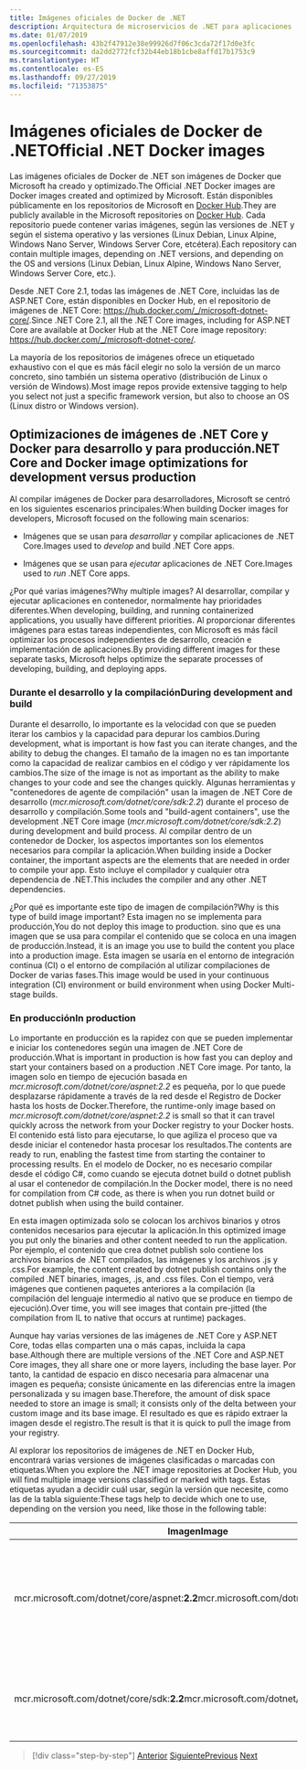 ```yaml
---
title: Imágenes oficiales de Docker de .NET
description: Arquitectura de microservicios de .NET para aplicaciones .NET en contenedor | Imágenes de Docker de .NET oficiales
ms.date: 01/07/2019
ms.openlocfilehash: 43b2f47912e38e99926d7f06c3cda72f17d0e3fc
ms.sourcegitcommit: da2dd2772fcf32b44eb18b1cbe8affd17b1753c9
ms.translationtype: HT
ms.contentlocale: es-ES
ms.lasthandoff: 09/27/2019
ms.locfileid: "71353875"
---
```

# <a name="official-net-docker-images"></a><span data-ttu-id="f5207-103">Imágenes oficiales de Docker de .NET</span><span class="sxs-lookup"><span data-stu-id="f5207-103">Official .NET Docker images</span></span>

<span data-ttu-id="f5207-104">Las imágenes oficiales de Docker de .NET son imágenes de Docker que Microsoft ha creado y optimizado.</span><span class="sxs-lookup"><span data-stu-id="f5207-104">The Official .NET Docker images are Docker images created and optimized by Microsoft.</span></span> <span data-ttu-id="f5207-105">Están disponibles públicamente en los repositorios de Microsoft en [Docker Hub](https://hub.docker.com/u/microsoft/).</span><span class="sxs-lookup"><span data-stu-id="f5207-105">They are publicly available in the Microsoft repositories on [Docker Hub](https://hub.docker.com/u/microsoft/).</span></span> <span data-ttu-id="f5207-106">Cada repositorio puede contener varias imágenes, según las versiones de .NET y según el sistema operativo y las versiones (Linux Debian, Linux Alpine, Windows Nano Server, Windows Server Core, etcétera).</span><span class="sxs-lookup"><span data-stu-id="f5207-106">Each repository can contain multiple images, depending on .NET versions, and depending on the OS and versions (Linux Debian, Linux Alpine, Windows Nano Server, Windows Server Core, etc.).</span></span>

<span data-ttu-id="f5207-107">Desde .NET Core 2.1, todas las imágenes de .NET Core, incluidas las de ASP.NET Core, están disponibles en Docker Hub, en el repositorio de imágenes de .NET Core: <https://hub.docker.com/_/microsoft-dotnet-core/>.</span><span class="sxs-lookup"><span data-stu-id="f5207-107">Since .NET Core 2.1, all the .NET Core images, including for ASP.NET Core are available at Docker Hub at the .NET Core image repository: <https://hub.docker.com/_/microsoft-dotnet-core/>.</span></span>

<span data-ttu-id="f5207-108">La mayoría de los repositorios de imágenes ofrece un etiquetado exhaustivo con el que es más fácil elegir no solo la versión de un marco concreto, sino también un sistema operativo (distribución de Linux o versión de Windows).</span><span class="sxs-lookup"><span data-stu-id="f5207-108">Most image repos provide extensive tagging to help you select not just a specific framework version, but also to choose an OS (Linux distro or Windows version).</span></span>

## <a name="net-core-and-docker-image-optimizations-for-development-versus-production"></a><span data-ttu-id="f5207-109">Optimizaciones de imágenes de .NET Core y Docker para desarrollo y para producción</span><span class="sxs-lookup"><span data-stu-id="f5207-109">.NET Core and Docker image optimizations for development versus production</span></span>

<span data-ttu-id="f5207-110">Al compilar imágenes de Docker para desarrolladores, Microsoft se centró en los siguientes escenarios principales:</span><span class="sxs-lookup"><span data-stu-id="f5207-110">When building Docker images for developers, Microsoft focused on the following main scenarios:</span></span>

- <span data-ttu-id="f5207-111">Imágenes que se usan para *desarrollar* y compilar aplicaciones de .NET Core.</span><span class="sxs-lookup"><span data-stu-id="f5207-111">Images used to *develop* and build .NET Core apps.</span></span>

- <span data-ttu-id="f5207-112">Imágenes que se usan para *ejecutar* aplicaciones de .NET Core.</span><span class="sxs-lookup"><span data-stu-id="f5207-112">Images used to *run* .NET Core apps.</span></span>

<span data-ttu-id="f5207-113">¿Por qué varias imágenes?</span><span class="sxs-lookup"><span data-stu-id="f5207-113">Why multiple images?</span></span> <span data-ttu-id="f5207-114">Al desarrollar, compilar y ejecutar aplicaciones en contenedor, normalmente hay prioridades diferentes.</span><span class="sxs-lookup"><span data-stu-id="f5207-114">When developing, building, and running containerized applications, you usually have different priorities.</span></span> <span data-ttu-id="f5207-115">Al proporcionar diferentes imágenes para estas tareas independientes, con Microsoft es más fácil optimizar los procesos independientes de desarrollo, creación e implementación de aplicaciones.</span><span class="sxs-lookup"><span data-stu-id="f5207-115">By providing different images for these separate tasks, Microsoft helps optimize the separate processes of developing, building, and deploying apps.</span></span>

### <a name="during-development-and-build"></a><span data-ttu-id="f5207-116">Durante el desarrollo y la compilación</span><span class="sxs-lookup"><span data-stu-id="f5207-116">During development and build</span></span>

<span data-ttu-id="f5207-117">Durante el desarrollo, lo importante es la velocidad con que se pueden iterar los cambios y la capacidad para depurar los cambios.</span><span class="sxs-lookup"><span data-stu-id="f5207-117">During development, what is important is how fast you can iterate changes, and the ability to debug the changes.</span></span> <span data-ttu-id="f5207-118">El tamaño de la imagen no es tan importante como la capacidad de realizar cambios en el código y ver rápidamente los cambios.</span><span class="sxs-lookup"><span data-stu-id="f5207-118">The size of the image is not as important as the ability to make changes to your code and see the changes quickly.</span></span> <span data-ttu-id="f5207-119">Algunas herramientas y "contenedores de agente de compilación" usan la imagen de .NET Core de desarrollo (*mcr.microsoft.com/dotnet/core/sdk:2.2*) durante el proceso de desarrollo y compilación.</span><span class="sxs-lookup"><span data-stu-id="f5207-119">Some tools and "build-agent containers", use the development .NET Core image (*mcr.microsoft.com/dotnet/core/sdk:2.2*) during development and build process.</span></span> <span data-ttu-id="f5207-120">Al compilar dentro de un contenedor de Docker, los aspectos importantes son los elementos necesarios para compilar la aplicación.</span><span class="sxs-lookup"><span data-stu-id="f5207-120">When building inside a Docker container, the important aspects are the elements that are needed in order to compile your app.</span></span> <span data-ttu-id="f5207-121">Esto incluye el compilador y cualquier otra dependencia de .NET.</span><span class="sxs-lookup"><span data-stu-id="f5207-121">This includes the compiler and any other .NET dependencies.</span></span>

<span data-ttu-id="f5207-122">¿Por qué es importante este tipo de imagen de compilación?</span><span class="sxs-lookup"><span data-stu-id="f5207-122">Why is this type of build image important?</span></span> <span data-ttu-id="f5207-123">Esta imagen no se implementa para producción,</span><span class="sxs-lookup"><span data-stu-id="f5207-123">You do not deploy this image to production.</span></span> <span data-ttu-id="f5207-124">sino que es una imagen que se usa para compilar el contenido que se coloca en una imagen de producción.</span><span class="sxs-lookup"><span data-stu-id="f5207-124">Instead, it is an image you use to build the content you place into a production image.</span></span> <span data-ttu-id="f5207-125">Esta imagen se usaría en el entorno de integración continua (CI) o el entorno de compilación al utilizar compilaciones de Docker de varias fases.</span><span class="sxs-lookup"><span data-stu-id="f5207-125">This image would be used in your continuous integration (CI) environment or build environment when using Docker Multi-stage builds.</span></span>

### <a name="in-production"></a><span data-ttu-id="f5207-126">En producción</span><span class="sxs-lookup"><span data-stu-id="f5207-126">In production</span></span>

<span data-ttu-id="f5207-127">Lo importante en producción es la rapidez con que se pueden implementar e iniciar los contenedores según una imagen de .NET Core de producción.</span><span class="sxs-lookup"><span data-stu-id="f5207-127">What is important in production is how fast you can deploy and start your containers based on a production .NET Core image.</span></span> <span data-ttu-id="f5207-128">Por tanto, la imagen solo en tiempo de ejecución basada en *mcr.microsoft.com/dotnet/core/aspnet:2.2* es pequeña, por lo que puede desplazarse rápidamente a través de la red desde el Registro de Docker hasta los hosts de Docker.</span><span class="sxs-lookup"><span data-stu-id="f5207-128">Therefore, the runtime-only image based on *mcr.microsoft.com/dotnet/core/aspnet:2.2* is small so that it can travel quickly across the network from your Docker registry to your Docker hosts.</span></span> <span data-ttu-id="f5207-129">El contenido está listo para ejecutarse, lo que agiliza el proceso que va desde iniciar el contenedor hasta procesar los resultados.</span><span class="sxs-lookup"><span data-stu-id="f5207-129">The contents are ready to run, enabling the fastest time from starting the container to processing results.</span></span> <span data-ttu-id="f5207-130">En el modelo de Docker, no es necesario compilar desde el código C\#, como cuando se ejecuta dotnet build o dotnet publish al usar el contenedor de compilación.</span><span class="sxs-lookup"><span data-stu-id="f5207-130">In the Docker model, there is no need for compilation from C\# code, as there is when you run dotnet build or dotnet publish when using the build container.</span></span>

<span data-ttu-id="f5207-131">En esta imagen optimizada solo se colocan los archivos binarios y otros contenidos necesarios para ejecutar la aplicación.</span><span class="sxs-lookup"><span data-stu-id="f5207-131">In this optimized image you put only the binaries and other content needed to run the application.</span></span> <span data-ttu-id="f5207-132">Por ejemplo, el contenido que crea dotnet publish solo contiene los archivos binarios de .NET compilados, las imágenes y los archivos .js y .css.</span><span class="sxs-lookup"><span data-stu-id="f5207-132">For example, the content created by dotnet publish contains only the compiled .NET binaries, images, .js, and .css files.</span></span> <span data-ttu-id="f5207-133">Con el tiempo, verá imágenes que contienen paquetes anteriores a la compilación (la compilación del lenguaje intermedio al nativo que se produce en tiempo de ejecución).</span><span class="sxs-lookup"><span data-stu-id="f5207-133">Over time, you will see images that contain pre-jitted (the compilation from IL to native that occurs at runtime) packages.</span></span>

<span data-ttu-id="f5207-134">Aunque hay varias versiones de las imágenes de .NET Core y ASP.NET Core, todas ellas comparten una o más capas, incluida la capa base.</span><span class="sxs-lookup"><span data-stu-id="f5207-134">Although there are multiple versions of the .NET Core and ASP.NET Core images, they all share one or more layers, including the base layer.</span></span> <span data-ttu-id="f5207-135">Por tanto, la cantidad de espacio en disco necesaria para almacenar una imagen es pequeña; consiste únicamente en las diferencias entre la imagen personalizada y su imagen base.</span><span class="sxs-lookup"><span data-stu-id="f5207-135">Therefore, the amount of disk space needed to store an image is small; it consists only of the delta between your custom image and its base image.</span></span> <span data-ttu-id="f5207-136">El resultado es que es rápido extraer la imagen desde el registro.</span><span class="sxs-lookup"><span data-stu-id="f5207-136">The result is that it is quick to pull the image from your registry.</span></span>

<span data-ttu-id="f5207-137">Al explorar los repositorios de imágenes de .NET en Docker Hub, encontrará varias versiones de imágenes clasificadas o marcadas con etiquetas.</span><span class="sxs-lookup"><span data-stu-id="f5207-137">When you explore the .NET image repositories at Docker Hub, you will find multiple image versions classified or marked with tags.</span></span> <span data-ttu-id="f5207-138">Estas etiquetas ayudan a decidir cuál usar, según la versión que necesite, como las de la tabla siguiente:</span><span class="sxs-lookup"><span data-stu-id="f5207-138">These tags help to decide which one to use, depending on the version you need, like those in the following table:</span></span>

| <span data-ttu-id="f5207-139">Imagen</span><span class="sxs-lookup"><span data-stu-id="f5207-139">Image</span></span> | <span data-ttu-id="f5207-140">Comentarios</span><span class="sxs-lookup"><span data-stu-id="f5207-140">Comments</span></span> |
|-------|----------|
| <span data-ttu-id="f5207-141">mcr.microsoft.com/dotnet/core/aspnet:**2.2**</span><span class="sxs-lookup"><span data-stu-id="f5207-141">mcr.microsoft.com/dotnet/core/aspnet:**2.2**</span></span> | <span data-ttu-id="f5207-142">ASP.NET Core, solo con tiempo de ejecución y las optimizaciones de ASP.NET Core, en Linux y Windows (multiarquitectura)</span><span class="sxs-lookup"><span data-stu-id="f5207-142">ASP.NET Core, with runtime only and ASP.NET Core optimizations, on Linux and Windows (multi-arch)</span></span> |
| <span data-ttu-id="f5207-143">mcr.microsoft.com/dotnet/core/sdk:**2.2**</span><span class="sxs-lookup"><span data-stu-id="f5207-143">mcr.microsoft.com/dotnet/core/sdk:**2.2**</span></span> | <span data-ttu-id="f5207-144">.NET Core, con los SDK incluidos, en Linux y Windows (multiarquitectura)</span><span class="sxs-lookup"><span data-stu-id="f5207-144">.NET Core, with SDKs included, on Linux and Windows (multi-arch)</span></span> |

> [!div class="step-by-step"]
> <span data-ttu-id="f5207-145">[Anterior](net-container-os-targets.md)
> [Siguiente](../architect-microservice-container-applications/index.md)</span><span class="sxs-lookup"><span data-stu-id="f5207-145">[Previous](net-container-os-targets.md)
[Next](../architect-microservice-container-applications/index.md)</span></span>
